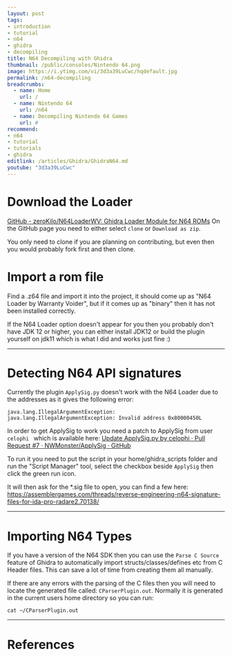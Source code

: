 ```yaml
---
layout: post
tags: 
- introduction
- tutorial
- n64
- ghidra
- decompiling
title: N64 Decompiling with Ghidra
thumbnail: /public/consoles/Nintendo 64.png
image: https://i.ytimg.com/vi/3d3a39LuCwc/hqdefault.jpg
permalink: /n64-decompiling
breadcrumbs:
  - name: Home
    url: /
  - name: Nintendo 64
    url: /n64
  - name: Decompiling Nintendo 64 Games
    url: #
recommend: 
- n64
- tutorial
- tutorials
- ghidra
editlink: /articles/Ghidra/GhidraN64.md
youtube: "3d3a39LuCwc"
---
```



# Download the Loader
[GitHub - zeroKilo/N64LoaderWV: Ghidra Loader Module for N64 ROMs](https://github.com/zeroKilo/N64LoaderWV)
On the GitHub page you need to either select `clone` or `Download as zip`. 

You only need to clone if you are planning on contributing, but even then you would probably fork first and then clone.

# Import a rom file
Find a .z64 file and import it into the project, it should come up as "N64 Loader by Warranty Voider", but if it comes up as "binary" then it has not been installed correctly.

If the N64 Loader option doesn't appear for you then you probably don't have JDK 12 or higher, you can either install JDK12 or build the plugin yourself on jdk11 which is what I did and works just fine :)

---
# Detecting N64 API signatures
Currently the plugin `ApplySig.py` doesn't work with the N64 Loader due to the addresses as it gives the following error:
```
java.lang.IllegalArgumentException: java.lang.IllegalArgumentException: Invalid address 0x80000450L
```

In order to get ApplySig to work you need a patch to ApplySig from user `celophi ` which is available here: [Update ApplySig.py by celophi · Pull Request #7 · NWMonster/ApplySig · GitHub](https://github.com/NWMonster/ApplySig/pull/7)

To run it you need to put the script in your home/ghidra_scripts folder and run the "Script Manager" tool, select the checkbox beside `ApplySig` then click the green run icon.

It will then ask for the *.sig file to open, you can find a few here: https://assemblergames.com/threads/reverse-engineering-n64-signature-files-for-ida-pro-radare2.70138/ 

---
# Importing N64 Types
If you have a version of the N64 SDK then you can use the `Parse C Source` feature of Ghidra to automatically import structs/classes/defines etc from C Header files. This can save a lot of time from creating them all manually.

If there are any errors with the parsing of the C files then you will need to locate the generated file called: `CParserPlugin.out`. Normally it is generated in the current users home directory so you can run:
```
cat ~/CParserPlugin.out
```

---
# References
[^1]: [N64 ROM Decompiling With Ghidra - N64LoaderWV - YouTube](https://www.youtube.com/watch?v=3d3a39LuCwc)


